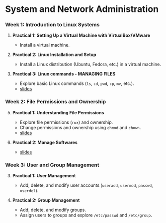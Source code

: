 # System and Network Administration

### **Week 1: Introduction to Linux Systems**

1. **Practical 1: Setting Up a Virtual Machine with VirtualBox/VMware**  
    - Install a virtual machine.
  
2. **Practical 2: Linux Installation and Setup**  
   - Install a Linux distribution (Ubuntu, Fedora, etc.) in a virtual machine.

3. **Practical 3: Linux commands - MANAGING FILES**
    - Explore basic Linux commands (`ls`, `cd`, `pwd`, `cp`, `mv`, etc.).
    - [slides](https://docs.google.com/presentation/d/1-f72DLYF_hc9V7fRbNyEBHAiAB6UvmgkSklABuz47_8/edit?usp=sharing)

### **Week 2: File Permissions and Ownership**

5. **Practical 1: Understanding File Permissions**  
   - Explore file permissions (`rwx`) and ownership.
   - Change permissions and ownership using `chmod` and `chown`.
   - [slides](https://docs.google.com/presentation/d/1xH14xV4hE8FLaZWhylB8YnWOApF_wACKUrHhoojvC4U/edit?usp=sharing)
  
6. **Practical 2: Manage Softwares**
    - [slides](https://docs.google.com/presentation/d/1AEl9J22vv8-bwhECuOk-HjQRMSE4-8gv72JdQqTUqGo/edit?usp=sharing)
  
### **Week 3: User and Group Management**
3. **Practical 1: User Management**  
   - Add, delete, and modify user accounts (`useradd`, `usermod`, `passwd`, `userdel`).

4. **Practical 2: Group Management**  
   - Add, delete, and modify groups.
   - Assign users to groups and explore `/etc/passwd` and `/etc/group`.


 
